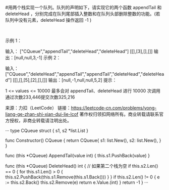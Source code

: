 #用两个栈实现一个队列。队列的声明如下，请实现它的两个函数 appendTail 和 deleteHead ，分别完成在队列尾部插入整数和在队列头部删除整数的功能。(若队列中没有元素，deleteHead 操作返回 -1 )

 

示例 1：

输入：
["CQueue","appendTail","deleteHead","deleteHead"]
[[],[3],[],[]]
输出：[null,null,3,-1]
示例 2：

输入：
["CQueue","deleteHead","appendTail","appendTail","deleteHead","deleteHead"]
[[],[],[5],[2],[],[]]
输出：[null,-1,null,null,5,2]
提示：

1 <= values <= 10000
最多会对 appendTail、deleteHead 进行 10000 次调用
通过次数233,446提交次数325,216

来源：力扣（LeetCode）
链接：https://leetcode-cn.com/problems/yong-liang-ge-zhan-shi-xian-dui-lie-lcof
著作权归领扣网络所有。商业转载请联系官方授权，非商业转载请注明出处。

···
type CQueue struct {
    s1, s2 *list.List
}

func Constructor() CQueue {
    return CQueue{
        s1: list.New(),
        s2: list.New(),
    }
}

func (this *CQueue) AppendTail(value int)  {
    this.s1.PushBack(value)
}

func (this *CQueue) DeleteHead() int {
    // 如果第二个栈为空
    if this.s2.Len() == 0 {
        for this.s1.Len() > 0 {
            this.s2.PushBack(this.s1.Remove(this.s1.Back()))
        }
    }
    if this.s2.Len() != 0 {
        e := this.s2.Back()
        this.s2.Remove(e)
        return e.Value.(int)
    }
    return -1
}
···